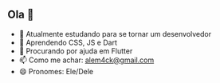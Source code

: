 ## Ola 👋

- 🔭 Atualmente estudando para se tornar um desenvolvedor
- 🌱 Aprendendo CSS, JS e Dart
- 🤔 Procurando por ajuda em Flutter
- 📫 Como me achar: alem4ck@gmail.com
- 😄 Pronomes: Ele/Dele
